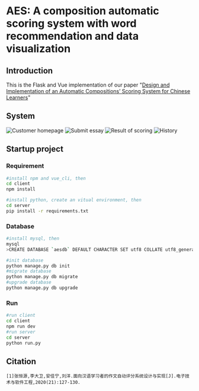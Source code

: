 # AES: A composition automatic scoring system with word recommendation and data visualization

## Introduction
This is the Flask and Vue implementation of our paper "[Design and Implementation of an Automatic Compositions’ Scoring System for Chinese Learners](https://kns.cnki.net/kcms/detail/detail.aspx?dbcode=CJFD&dbname=CJFDLAST2021&filename=DZRU202021059&uniplatform=NZKPT&v=vwj5CCu_UCCZyvXrjDNMM2IN8OH4elnsDEkiKLFZ-lwMX3RXtB_ccqT_vpnM_4AI)"

## System 
![Customer homepage](https://s2.loli.net/2021/12/09/aYgxmM2uCIyzb5c.jpg)
![Submit essay](https://s2.loli.net/2021/12/09/J4vXY6ymEqGUuQA.jpg)
![Result of scoring](https://s2.loli.net/2021/12/09/sKNSAkqjaOrHeLx.jpg)
![History](https://s2.loli.net/2021/12/09/rWvtG6ABNyjOeh7.jpg)
## Startup project

### Requirement
```bash
#install npm and vue_cli, then
cd client 
npm install

#install python, create an vitual environment, then
cd server
pip install -r requirements.txt
```

### Database
```bash
#install mysql, then
mysql
>CREATE DATABASE `aesdb` DEFAULT CHARACTER SET utf8 COLLATE utf8_general_ci;

#init database
python manage.py db init
#migrate database
python manage.py db migrate
#upgrade database
python manage.py db upgrade
```

### Run
```bash
#run client
cd client
npm run dev
#run server
cd server
python run.py
```

## Citation
```
[1]张恒源,李大卫,安佳宁,刘洋.面向汉语学习者的作文自动评分系统设计与实现[J].电子技术与软件工程,2020(21):127-130.
```
